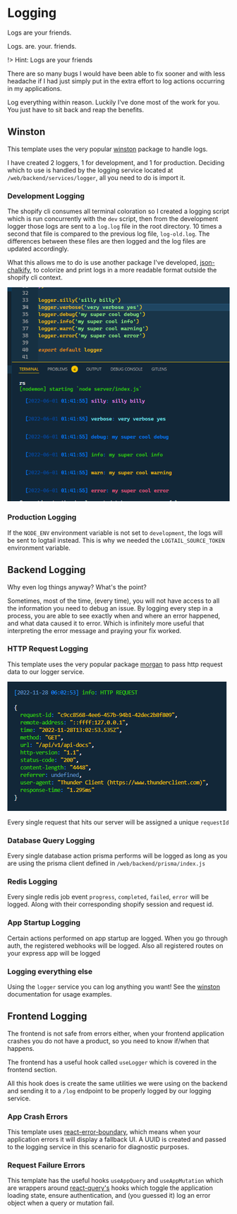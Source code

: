 # Logging

Logs are your friends.

Logs. are. your. friends.

!> Hint: Logs are your friends

There are so many bugs I would have been able to fix sooner and with less headache if I had just simply put in the extra effort to log actions occurring in my applications.

Log everything within reason. Luckily I've done most of the work for you. You just have to sit back and reap the benefits.

## Winston

This template uses the very popular [winston](https://github.com/winstonjs/winston) package to handle logs.

I have created 2 loggers, 1 for development, and 1 for production. Deciding which to use is handled by the logging service located at `/web/backend/services/logger`, all you need to do is import it.

### Development Logging

The shopify cli consumes all terminal coloration so I created a logging script which is run concurrently with the `dev` script, then from the development logger those logs are sent to a `log.log` file in the root directory. 10 times a second that file is compared to the previous log file, `log-old.log`. The differences between these files are then logged and the log files are updated accordingly.

What this allows me to do is use another package I've developed, [json-chalkify](https://www.npmjs.com/package/json-chalkify), to colorize and print logs in a more readable format outside the shopify cli context.

![Logger example](../assets/logger-example.png)

### Production Logging

If the `NODE_ENV` environment variable is not set to `development`, the logs will be sent to logtail instead. This is why we needed the `LOGTAIL_SOURCE_TOKEN` environment variable.

## Backend Logging

Why even log things anyway? What's the point?

Sometimes, most of the time, (every time), you will not have access to all the information you need to debug an issue. By logging every step in a process, you are able to see exactly when and where an error happened, and what data caused it to error. Which is infinitely more useful that interpreting the error message and praying your fix worked.

### HTTP Request Logging

This template uses the very popular package [morgan](https://www.npmjs.com/package/morgan) to pass http request data to our logger service.

![http logger](../assets/http-logger.png)

Every single request that hits our server will be assigned a unique `requestId`

### Database Query Logging

Every single database action prisma performs will be logged as long as you are using the prisma client defined in `/web/backend/prisma/index.js`

### Redis Logging

Every single redis job event `progress`, `completed`, `failed`, `error` will be logged. Along with their corresponding shopify session and request id.

### App Startup Logging

Certain actions performed on app startup are logged. When you go through auth, the registered webhooks will be logged. Also all registered routes on your express app will be logged

### Logging everything else

Using the `logger` service you can log anything you want! See the [winston](https://github.com/winstonjs/winston) documentation for usage examples.

## Frontend Logging

The frontend is not safe from errors either, when your frontend application crashes you do not have a product, so you need to know if/when that happens.

The frontend has a useful hook called `useLogger` which is covered in the frontend section.

All this hook does is create the same utilities we were using on the backend and sending it to a `/log` endpoint to be properly logged by our logging service.

### App Crash Errors

This template uses [react-error-boundary](https://www.npmjs.com/package/react-error-boundary), which means when your application errors it will display a fallback UI. A UUID is created and passed to the logging service in this scenario for diagnostic purposes.

### Request Failure Errors

This template has the useful hooks `useAppQuery` and `useAppMutation` which are wrappers around [react-query's](https://react-query-v3.tanstack.com/guides/queries) hooks which toggle the application loading state, ensure authentication, and (you guessed it) log an error object when a query or mutation fail.
